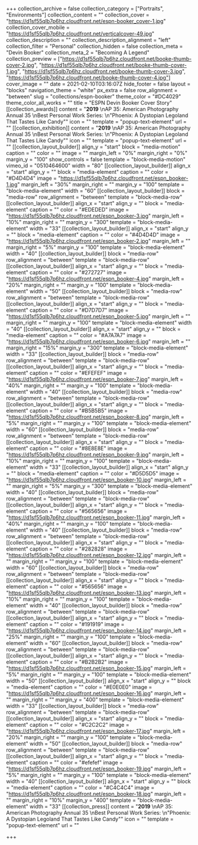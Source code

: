 +++
collection_archive = false
collection_category = ["Portraits", "Environments"]
collection_content = ""
collection_cover = "https://d1sf55qlb7p6hz.cloudfront.net/espn-booker_cover-1.jpg"
collection_cover_mobile = "https://d1sf55qlb7p6hz.cloudfront.net/verticalcover-49.jpg"
collection_description = ""
collection_description_alignment = "left"
collection_filter = "Personal"
collection_hidden = false
collection_meta = "Devin Booker"
collection_meta_2 = "Becoming A Legend"
collection_preview = ["https://d1sf55qlb7p6hz.cloudfront.net/booke-thumb-cover-2.jpg", "https://d1sf55qlb7p6hz.cloudfront.net/booke-thumb-cover-1.jpg", "https://d1sf55qlb7p6hz.cloudfront.net/booke-thumb-cover-3.jpg", "https://d1sf55qlb7p6hz.cloudfront.net/booke-thumb-cover-4.jpg"]
cover_image = ""
date = 2021-02-10T03:16:07Z
hide_footer = false
layout = "blocks"
navigation_theme = "white"
px_extra = false
row_alignment = "between"
slug = "collections/espn-booker"
theme_color = "#DC4029"
theme_color_all_works = ""
title = "ESPN Devin Booker Cover Story"
[[collection_awards]]
content = "**2019**  \nAP 35: American Photography Annual 35  \nBest Personal Work Series:  \n\"Phoenix: A Dystopian Legoland That Tastes Like Candy\""
icon = ""
template = "popup-text-element"
url = ""
[[collection_exhibition]]
content = "**2019**  \nAP 35: American Photography Annual 35  \nBest Personal Work Series:  \n\"Phoenix: A Dystopian Legoland That Tastes Like Candy\""
icon = ""
template = "popup-text-element"
url = ""
[[collection_layout_builder]]
align_y = "start"
block = "media-motion"
caption = ""
color = ""
image = ""
margin_left = "0%"
margin_right = "0%"
margin_y = "100"
show_controls = false
template = "block-media-motion"
vimeo_id = "0510464600"
width = "80"
[[collection_layout_builder]]
align_x = "start"
align_y = ""
block = "media-element"
caption = ""
color = "#D4D4D4"
image = "https://d1sf55qlb7p6hz.cloudfront.net/espn_booker-1.jpg"
margin_left = "30%"
margin_right = ""
margin_y = "100"
template = "block-media-element"
width = "60"
[[collection_layout_builder]]
block = "media-row"
row_alignment = "between"
template = "block-media-row"
[[collection_layout_builder]]
align_x = "start"
align_y = ""
block = "media-element"
caption = ""
color = "#EDEDED"
image = "https://d1sf55qlb7p6hz.cloudfront.net/espn_booker-3.jpg"
margin_left = "10%"
margin_right = ""
margin_y = "300"
template = "block-media-element"
width = "33"
[[collection_layout_builder]]
align_x = "start"
align_y = ""
block = "media-element"
caption = ""
color = "#4D4D4D"
image = "https://d1sf55qlb7p6hz.cloudfront.net/espn_booker-2.jpg"
margin_left = ""
margin_right = "5%"
margin_y = "100"
template = "block-media-element"
width = "40"
[[collection_layout_builder]]
block = "media-row"
row_alignment = "between"
template = "block-media-row"
[[collection_layout_builder]]
align_x = "start"
align_y = ""
block = "media-element"
caption = ""
color = "#272727"
image = "https://d1sf55qlb7p6hz.cloudfront.net/espn_booker-4.jpg"
margin_left = "20%"
margin_right = ""
margin_y = "100"
template = "block-media-element"
width = "50"
[[collection_layout_builder]]
block = "media-row"
row_alignment = "between"
template = "block-media-row"
[[collection_layout_builder]]
align_x = "start"
align_y = ""
block = "media-element"
caption = ""
color = "#D7D7D7"
image = "https://d1sf55qlb7p6hz.cloudfront.net/espn_booker-5.jpg"
margin_left = ""
margin_right = ""
margin_y = "100"
template = "block-media-element"
width = "40"
[[collection_layout_builder]]
align_x = "start"
align_y = ""
block = "media-element"
caption = ""
color = "#A7A7A7"
image = "https://d1sf55qlb7p6hz.cloudfront.net/espn_booker-6.jpg"
margin_left = ""
margin_right = "15%"
margin_y = "300"
template = "block-media-element"
width = "33"
[[collection_layout_builder]]
block = "media-row"
row_alignment = "between"
template = "block-media-row"
[[collection_layout_builder]]
align_x = "start"
align_y = ""
block = "media-element"
caption = ""
color = "#EFEFEF"
image = "https://d1sf55qlb7p6hz.cloudfront.net/espn_booker-7.jpg"
margin_left = "40%"
margin_right = ""
margin_y = "100"
template = "block-media-element"
width = "40"
[[collection_layout_builder]]
block = "media-row"
row_alignment = "between"
template = "block-media-row"
[[collection_layout_builder]]
align_x = "start"
align_y = ""
block = "media-element"
caption = ""
color = "#B5B5B5"
image = "https://d1sf55qlb7p6hz.cloudfront.net/espn_booker-8.jpg"
margin_left = "5%"
margin_right = ""
margin_y = "100"
template = "block-media-element"
width = "60"
[[collection_layout_builder]]
block = "media-row"
row_alignment = "between"
template = "block-media-row"
[[collection_layout_builder]]
align_x = "start"
align_y = ""
block = "media-element"
caption = ""
color = "#8E8E8E"
image = "https://d1sf55qlb7p6hz.cloudfront.net/espn_booker-9.jpg"
margin_left = "10%"
margin_right = ""
margin_y = "100"
template = "block-media-element"
width = "33"
[[collection_layout_builder]]
align_x = "start"
align_y = ""
block = "media-element"
caption = ""
color = "#D5D5D5"
image = "https://d1sf55qlb7p6hz.cloudfront.net/espn_booker-10.jpg"
margin_left = ""
margin_right = "5%"
margin_y = "300"
template = "block-media-element"
width = "40"
[[collection_layout_builder]]
block = "media-row"
row_alignment = "between"
template = "block-media-row"
[[collection_layout_builder]]
align_x = "start"
align_y = ""
block = "media-element"
caption = ""
color = "#565656"
image = "https://d1sf55qlb7p6hz.cloudfront.net/espn_booker-11.jpg"
margin_left = "40%"
margin_right = ""
margin_y = "100"
template = "block-media-element"
width = "40"
[[collection_layout_builder]]
block = "media-row"
row_alignment = "between"
template = "block-media-row"
[[collection_layout_builder]]
align_x = "start"
align_y = ""
block = "media-element"
caption = ""
color = "#282828"
image = "https://d1sf55qlb7p6hz.cloudfront.net/espn_booker-12.jpg"
margin_left = ""
margin_right = ""
margin_y = "100"
template = "block-media-element"
width = "60"
[[collection_layout_builder]]
block = "media-row"
row_alignment = "between"
template = "block-media-row"
[[collection_layout_builder]]
align_x = "start"
align_y = ""
block = "media-element"
caption = ""
color = "#565656"
image = "https://d1sf55qlb7p6hz.cloudfront.net/espn_booker-13.jpg"
margin_left = "10%"
margin_right = ""
margin_y = "100"
template = "block-media-element"
width = "40"
[[collection_layout_builder]]
block = "media-row"
row_alignment = "between"
template = "block-media-row"
[[collection_layout_builder]]
align_x = "start"
align_y = ""
block = "media-element"
caption = ""
color = "#191919"
image = "https://d1sf55qlb7p6hz.cloudfront.net/espn_booker-14.jpg"
margin_left = "25%"
margin_right = ""
margin_y = "100"
template = "block-media-element"
width = "60"
[[collection_layout_builder]]
block = "media-row"
row_alignment = "between"
template = "block-media-row"
[[collection_layout_builder]]
align_x = "start"
align_y = ""
block = "media-element"
caption = ""
color = "#B2B2B2"
image = "https://d1sf55qlb7p6hz.cloudfront.net/espn_booker-15.jpg"
margin_left = "5%"
margin_right = ""
margin_y = "100"
template = "block-media-element"
width = "50"
[[collection_layout_builder]]
align_x = "start"
align_y = ""
block = "media-element"
caption = ""
color = "#E0E0E0"
image = "https://d1sf55qlb7p6hz.cloudfront.net/espn_booker-16.jpg"
margin_left = ""
margin_right = ""
margin_y = "400"
template = "block-media-element"
width = "33"
[[collection_layout_builder]]
block = "media-row"
row_alignment = "between"
template = "block-media-row"
[[collection_layout_builder]]
align_x = "start"
align_y = ""
block = "media-element"
caption = ""
color = "#C2C2C2"
image = "https://d1sf55qlb7p6hz.cloudfront.net/espn_booker-17.jpg"
margin_left = "20%"
margin_right = ""
margin_y = "100"
template = "block-media-element"
width = "50"
[[collection_layout_builder]]
block = "media-row"
row_alignment = "between"
template = "block-media-row"
[[collection_layout_builder]]
align_x = "start"
align_y = ""
block = "media-element"
caption = ""
color = "#efefef"
image = "https://d1sf55qlb7p6hz.cloudfront.net/espn_booker-19.jpg"
margin_left = "5%"
margin_right = ""
margin_y = "100"
template = "block-media-element"
width = "40"
[[collection_layout_builder]]
align_x = "start"
align_y = ""
block = "media-element"
caption = ""
color = "#C4C4C4"
image = "https://d1sf55qlb7p6hz.cloudfront.net/espn_booker-18.jpg"
margin_left = ""
margin_right = "10%"
margin_y = "400"
template = "block-media-element"
width = "33"
[[collection_press]]
content = "**2019**  \nAP 35: American Photography Annual 35  \nBest Personal Work Series:  \n\"Phoenix: A Dystopian Legoland That Tastes Like Candy\""
icon = ""
template = "popup-text-element"
url = ""

+++
